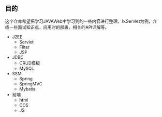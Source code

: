 ## 目的



这个仓库希望把学习JAVAWeb中学习到的一些内容进行整理。以Servlet为例，介绍一些面试知识点，应用时的部署，相关的API详解等。

- J2EE
  - Servlet
  - Filter
  - JSP
- JDBC
  - CRUD模板
  - MySQL
- SSM
  - Spring
  - SpringMVC
  - Mybatis
- 前端
  - html
  - CCS
  - JS

